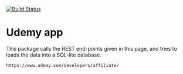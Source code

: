 [![Build Status](https://travis-ci.com/PREM1980/udemy.svg?branch=master)](https://travis-ci.com/PREM1980/udemy)


# Udemy app

This package calls the REST end-points given in this page, and
tries to loads the data into a SQL-lite database. 

	https://www.udemy.com/developers/affiliate/